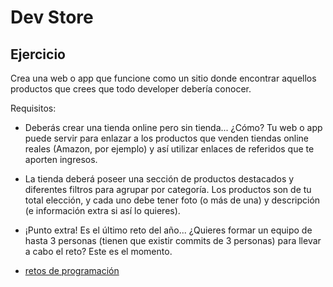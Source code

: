 # Dev Store

## Ejercicio

 Crea una web o app que funcione como un sitio donde encontrar aquellos productos
 que crees que todo developer debería conocer.

 Requisitos:

- Deberás crear una tienda online pero sin tienda... ¿Cómo? Tu web o app puede
   servir para enlazar a los productos que venden tiendas online reales (Amazon, por ejemplo)
   y así utilizar enlaces de referidos que te aporten ingresos.
- La tienda deberá poseer una sección de productos destacados y diferentes filtros
   para agrupar por categoría. Los productos son de tu total elección, y cada uno
   debe tener foto (o más de una) y descripción (e información extra si así lo quieres).

- ¡Punto extra! Es el último reto del año... ¿Quieres formar un equipo de hasta
   3 personas (tienen que existir commits de 3 personas) para llevar a cabo el reto?
   Este es el momento.

- [retos de programación](https://retosdeprogramacion.com/proyectos/)
